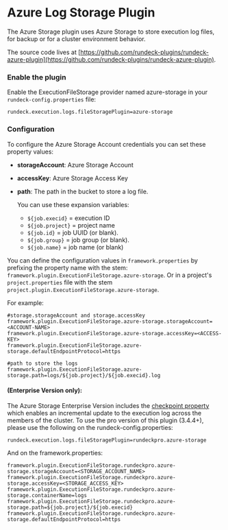 # Azure Log Storage Plugin

The Azure Storage plugin uses Azure Storage to store execution log files, for backup or for a cluster environment behavior.

The source code lives at [https://github.com/rundeck-plugins/rundeck-azure-plugin](https://github.com/rundeck-plugins/rundeck-azure-plugin).

### Enable the plugin

Enable the ExecutionFileStorage provider named azure-storage in your `rundeck-config.properties` file:

`rundeck.execution.logs.fileStoragePlugin=azure-storage`

### Configuration

To configure the Azure Storage Account credentials you can set these property values:

- **storageAccount**: Azure Storage Account
- **accessKey**: Azure Storage Access Key
- **path**: The path in the bucket to store a log file.

  You can use these expansion variables:

  - `${job.execid}` = execution ID
  - `${job.project}` = project name
  - `${job.id}` = job UUID (or blank).
  - `${job.group}` = job group (or blank).
  - `${job.name}` = job name (or blank)

You can define the configuration values in `framework.properties` by prefixing the property name with the stem: `framework.plugin.ExecutionFileStorage.azure-storage`. Or in a project's `project.properties` file with the stem `project.plugin.ExecutionFileStorage.azure-storage`.

For example:

```properties
#storage.storageAccount and storage.accessKey
framework.plugin.ExecutionFileStorage.azure-storage.storageAccount=<ACCOUNT-NAME>
framework.plugin.ExecutionFileStorage.azure-storage.accessKey=<ACCESS-KEY>
framework.plugin.ExecutionFileStorage.azure-storage.defaultEndpointProtocol=https

#path to store the logs
framework.plugin.ExecutionFileStorage.azure-storage.path=logs/${job.project}/${job.execid}.log

```

#### (Enterprise Version only):
The Azure Storage Enterprise Version includes the [checkpoint property](/administration/configuration/plugins/configuring.md#logging) which enables an incremental update to the execution log across the members of the cluster. To use the pro version of this plugin (3.4.4+), please use the following on the rundeck-config.properties:

```properties
rundeck.execution.logs.fileStoragePlugin=rundeckpro.azure-storage
```

And on the framework.properties:

```properties
framework.plugin.ExecutionFileStorage.rundeckpro.azure-storage.storageAccount=<STORAGE_ACCOUNT_NAME>
framework.plugin.ExecutionFileStorage.rundeckpro.azure-storage.accessKey=<STORAGE_ACCESS_KEY>
framework.plugin.ExecutionFileStorage.rundeckpro.azure-storage.containerName=logs
framework.plugin.ExecutionFileStorage.rundeckpro.azure-storage.path=${job.project}/${job.execid}
framework.plugin.ExecutionFileStorage.rundeckpro.azure-storage.defaultEndpointProtocol=https
```
